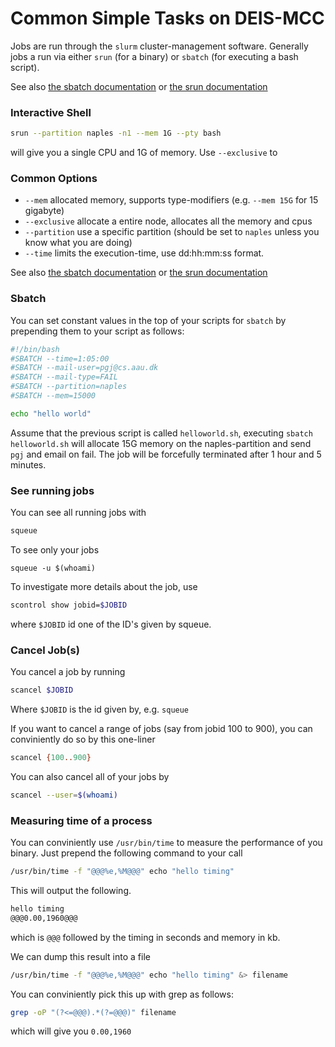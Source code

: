 # Common Simple Tasks on DEIS-MCC
Jobs are run through the `slurm` cluster-management software.
Generally jobs a run via either `srun` (for a binary) or `sbatch` (for executing a bash script).

See also [the sbatch documentation](https://slurm.schedmd.com/sbatch.html) or [the srun documentation](https://slurm.schedmd.com/srun.html)

### Interactive Shell
``` bash
srun --partition naples -n1 --mem 1G --pty bash
``` 
will give you a single CPU and 1G of memory.
Use `--exclusive` to 


### Common Options

 - `--mem` allocated memory, supports type-modifiers (e.g. `--mem 15G` for 15 gigabyte)
 - `--exclusive` allocate a entire node, allocates all the memory and cpus
 - `--partition` use a specific partition (should be set to `naples` unless you know what you are doing)
 - `--time` limits the execution-time, use dd:hh:mm:ss format.

See also [the sbatch documentation](https://slurm.schedmd.com/sbatch.html) or [the srun documentation](https://slurm.schedmd.com/srun.html)

### Sbatch
You can set constant values in the top of your scripts for `sbatch` by prepending them to your script as follows:

``` bash
#!/bin/bash
#SBATCH --time=1:05:00
#SBATCH --mail-user=pgj@cs.aau.dk
#SBATCH --mail-type=FAIL
#SBATCH --partition=naples
#SBATCH --mem=15000

echo "hello world"

```
Assume that the previous script is called `helloworld.sh`, executing `sbatch helloworld.sh` will allocate 15G memory on the naples-partition and send `pgj` and email on fail. The job will be forcefully terminated after 1 hour and 5 minutes.


### See running jobs
You can see all running jobs with
``` bash
squeue
```
To see only your jobs
``` 
squeue -u $(whoami)
``` 

To investigate more details about the job, use
``` bash
scontrol show jobid=$JOBID
```
where `$JOBID` id one of the ID's given by squeue.

### Cancel Job(s)
You cancel a job by running
``` bash
scancel $JOBID
```
Where `$JOBID` is the id given by, e.g. `squeue`

If you want to cancel a range of jobs (say from jobid 100 to 900), you can conviniently do so by this one-liner
``` bash
scancel {100..900}
```

You can also cancel all of your jobs by
``` bash
scancel --user=$(whoami)
```

### Measuring time of a process
You can conviniently use `/usr/bin/time` to measure the performance of you binary.
Just prepend the following command to your call

``` bash
/usr/bin/time -f "@@@%e,%M@@@" echo "hello timing"
```
This will output the following.

``` bash
hello timing
@@@0.00,1960@@@
```
which is `@@@` followed by the timing in seconds and memory in kb.

We can dump this result into a file

``` bash
/usr/bin/time -f "@@@%e,%M@@@" echo "hello timing" &> filename
```

You can conviniently pick this up with grep as follows:

``` bash
grep -oP "(?<=@@@).*(?=@@@)" filename
```

which will give you `0.00,1960`
